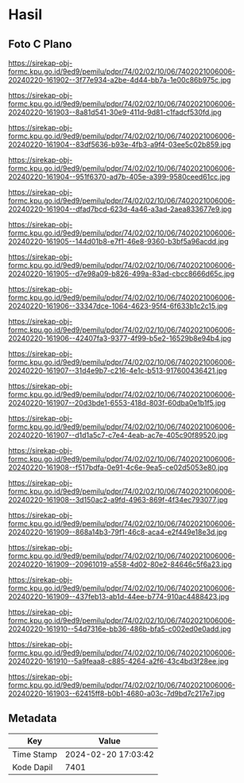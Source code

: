 # Hasil

## Foto C Plano

https://sirekap-obj-formc.kpu.go.id/9ed9/pemilu/pdpr/74/02/02/10/06/7402021006006-20240220-161902--3f77e934-a2be-4d44-bb7a-1e00c86b975c.jpg

https://sirekap-obj-formc.kpu.go.id/9ed9/pemilu/pdpr/74/02/02/10/06/7402021006006-20240220-161903--8a81d541-30e9-411d-9d81-c1fadcf530fd.jpg

https://sirekap-obj-formc.kpu.go.id/9ed9/pemilu/pdpr/74/02/02/10/06/7402021006006-20240220-161904--83df5636-b93e-4fb3-a9f4-03ee5c02b859.jpg

https://sirekap-obj-formc.kpu.go.id/9ed9/pemilu/pdpr/74/02/02/10/06/7402021006006-20240220-161904--951f6370-ad7b-405e-a399-9580ceed61cc.jpg

https://sirekap-obj-formc.kpu.go.id/9ed9/pemilu/pdpr/74/02/02/10/06/7402021006006-20240220-161904--dfad7bcd-623d-4a46-a3ad-2aea833677e9.jpg

https://sirekap-obj-formc.kpu.go.id/9ed9/pemilu/pdpr/74/02/02/10/06/7402021006006-20240220-161905--144d01b8-e7f1-46e8-9360-b3bf5a96acdd.jpg

https://sirekap-obj-formc.kpu.go.id/9ed9/pemilu/pdpr/74/02/02/10/06/7402021006006-20240220-161905--d7e98a09-b826-499a-83ad-cbcc8666d65c.jpg

https://sirekap-obj-formc.kpu.go.id/9ed9/pemilu/pdpr/74/02/02/10/06/7402021006006-20240220-161906--33347dce-1064-4623-95f4-6f633b1c2c15.jpg

https://sirekap-obj-formc.kpu.go.id/9ed9/pemilu/pdpr/74/02/02/10/06/7402021006006-20240220-161906--42407fa3-9377-4f99-b5e2-16529b8e94b4.jpg

https://sirekap-obj-formc.kpu.go.id/9ed9/pemilu/pdpr/74/02/02/10/06/7402021006006-20240220-161907--31d4e9b7-c216-4e1c-b513-917600436421.jpg

https://sirekap-obj-formc.kpu.go.id/9ed9/pemilu/pdpr/74/02/02/10/06/7402021006006-20240220-161907--20d3bde1-6553-418d-803f-60dba0e1b1f5.jpg

https://sirekap-obj-formc.kpu.go.id/9ed9/pemilu/pdpr/74/02/02/10/06/7402021006006-20240220-161907--d1d1a5c7-c7e4-4eab-ac7e-405c90f89520.jpg

https://sirekap-obj-formc.kpu.go.id/9ed9/pemilu/pdpr/74/02/02/10/06/7402021006006-20240220-161908--f517bdfa-0e91-4c6e-9ea5-ce02d5053e80.jpg

https://sirekap-obj-formc.kpu.go.id/9ed9/pemilu/pdpr/74/02/02/10/06/7402021006006-20240220-161908--3d150ac2-a9fd-4963-869f-4f34ec793077.jpg

https://sirekap-obj-formc.kpu.go.id/9ed9/pemilu/pdpr/74/02/02/10/06/7402021006006-20240220-161909--868a14b3-79f1-46c8-aca4-e2f449e18e3d.jpg

https://sirekap-obj-formc.kpu.go.id/9ed9/pemilu/pdpr/74/02/02/10/06/7402021006006-20240220-161909--20961019-a558-4d02-80e2-84646c5f6a23.jpg

https://sirekap-obj-formc.kpu.go.id/9ed9/pemilu/pdpr/74/02/02/10/06/7402021006006-20240220-161909--437feb13-ab1d-44ee-b774-910ac4488423.jpg

https://sirekap-obj-formc.kpu.go.id/9ed9/pemilu/pdpr/74/02/02/10/06/7402021006006-20240220-161910--54d7316e-bb36-486b-bfa5-c002ed0e0add.jpg

https://sirekap-obj-formc.kpu.go.id/9ed9/pemilu/pdpr/74/02/02/10/06/7402021006006-20240220-161910--5a9feaa8-c885-4264-a2f6-43c4bd3f28ee.jpg

https://sirekap-obj-formc.kpu.go.id/9ed9/pemilu/pdpr/74/02/02/10/06/7402021006006-20240220-161903--62415ff8-b0b1-4680-a03c-7d9bd7c217e7.jpg


## Metadata

| Key        | Value               |
| ---------- | ------------------- |
| Time Stamp | 2024-02-20 17:03:42 |
| Kode Dapil | 7401                |



